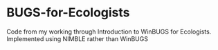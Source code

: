 # BUGS-for-Ecologists
Code from my working through Introduction to WinBUGS for Ecologists. Implemented using NIMBLE rather than WinBUGS
